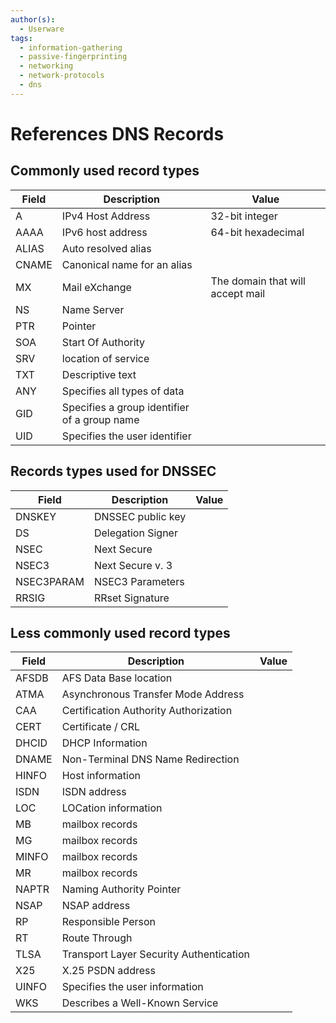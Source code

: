 ```yaml
---
author(s):
  - Userware
tags:
  - information-gathering
  - passive-fingerprinting
  - networking
  - network-protocols
  - dns
---
```

# References DNS Records

## Commonly used record types

| Field | Description                                  | Value                            |
| ----- | -------------------------------------------- | -------------------------------- |
| A     | IPv4 Host Address                            | 32-bit integer                   |
| AAAA  | IPv6 host address                            | 64-bit hexadecimal               |
| ALIAS | Auto resolved alias                          |                                  |
| CNAME | Canonical name for an alias                  |                                  |
| MX    | Mail eXchange                                | The domain that will accept mail |
| NS    | Name Server                                  |                                  |
| PTR   | Pointer                                      |                                  |
| SOA   | Start Of Authority                           |                                  |
| SRV   | location of service                          |                                  |
| TXT   | Descriptive text                             |                                  |
| ANY   | Specifies all types of data                  |                                  |
| GID   | Specifies a group identifier of a group name |                                  |
| UID   | Specifies the user identifier                |                                  |

## Records types used for DNSSEC

| Field      | Description                   | Value |
| ---------- | ----------------------------- | ----- |
| DNSKEY     | DNSSEC public key             |       |
| DS         | Delegation Signer             |       |
| NSEC       | Next Secure                   |       |
| NSEC3      | Next Secure v. 3              |       |
| NSEC3PARAM | NSEC3 Parameters              |       |
| RRSIG      | RRset Signature               |       |

## Less commonly used record types

| Field | Description                             | Value |
| ----- | --------------------------------------- | ----- |
| AFSDB | AFS Data Base location                  |       |
| ATMA  | Asynchronous Transfer Mode Address      |       |
| CAA   | Certification Authority Authorization   |       |
| CERT  | Certificate / CRL                       |       |
| DHCID | DHCP Information                        |       |
| DNAME | Non-Terminal DNS Name Redirection       |       |
| HINFO | Host information                        |       |
| ISDN  | ISDN address                            |       |
| LOC   | LOCation information                    |       |
| MB    | mailbox records                         |       |
| MG    | mailbox records                         |       |
| MINFO | mailbox records                         |       |
| MR    | mailbox records                         |       |
| NAPTR | Naming Authority Pointer                |       |
| NSAP  | NSAP address                            |       |
| RP    | Responsible Person                      |       |
| RT    | Route Through                           |       |
| TLSA  | Transport Layer Security Authentication |       |
| X25   | X.25 PSDN address                       |       |
| UINFO | Specifies the user information          |       |
| WKS   | Describes a Well-Known Service          |       |
